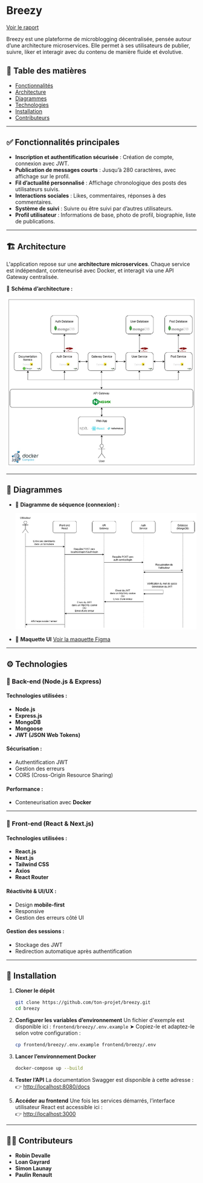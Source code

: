 # Breezy

[Voir le raport](https://docs.google.com/document/d/10tIVinae-nB-uTsbRysJl4JLvHKc4MMFTIII2MJp91U/edit?usp=sharing)  

Breezy est une plateforme de microblogging décentralisée, pensée autour d’une architecture microservices. Elle permet à ses utilisateurs de publier, suivre, liker et interagir avec du contenu de manière fluide et évolutive.

## 📌 Table des matières

* [Fonctionnalités](#-fonctionnalités-principales)
* [Architecture](#%EF%B8%8F-architecture)
* [Diagrammes](#-diagrammes)
* [Technologies](#%EF%B8%8F-technologies)
* [Installation](#-installation)
* [Contributeurs](#-contributeurs)

---

## ✅ Fonctionnalités principales

* **Inscription et authentification sécurisée** : Création de compte, connexion avec JWT.
* **Publication de messages courts** : Jusqu’à 280 caractères, avec affichage sur le profil.
* **Fil d’actualité personnalisé** : Affichage chronologique des posts des utilisateurs suivis.
* **Interactions sociales** : Likes, commentaires, réponses à des commentaires.
* **Système de suivi** : Suivre ou être suivi par d’autres utilisateurs.
* **Profil utilisateur** : Informations de base, photo de profil, biographie, liste de publications.

---

## 🏗️ Architecture

L'application repose sur une **architecture microservices**. Chaque service est indépendant, conteneurisé avec Docker, et interagit via une API Gateway centralisée.

📌 **Schéma d’architecture :**
<p align="center">
  <img src="docs/archi.jpg" alt="Schéma d’architecture" width="800" />
</p>

---

## 🧩 Diagrammes

* 🔁 **Diagramme de séquence (connexion) :**
  <p align="center">
    <img src="docs/sequence-connexion.jpg" alt="Diagramme de séquence" width="600" />
  </p>

* 🎨 **Maquette UI**
  [Voir la maquette Figma](https://www.figma.com/design/rtzkGhHuG5Wy2zHR6tJrns/Breesy?node-id=0-1&p=f&t=YGtQfWLPAKJUyOzB-0)

---

## ⚙️ Technologies

### 🧠 Back-end (Node.js & Express)

#### Technologies utilisées :

* **Node.js**
* **Express.js**
* **MongoDB**
* **Mongoose**
* **JWT (JSON Web Tokens)**

#### Sécurisation :

* Authentification JWT
* Gestion des erreurs
* CORS (Cross-Origin Resource Sharing)

#### Performance :

* Conteneurisation avec **Docker**

---

### 🎨 Front-end (React & Next.js)

#### Technologies utilisées :

* **React.js**
* **Next.js**
* **Tailwind CSS**
* **Axios**
* **React Router**

#### Réactivité & UI/UX :

* Design **mobile-first**
* Responsive
* Gestion des erreurs côté UI

#### Gestion des sessions :

* Stockage des JWT
* Redirection automatique après authentification

---

## 🚀 Installation

1. **Cloner le dépôt**

   ```bash
   git clone https://github.com/ton-projet/breezy.git
   cd breezy
   ```

2. **Configurer les variables d’environnement**
   Un fichier d'exemple est disponible ici :
   `frontend/breezy/.env.example`
   ➤ Copiez-le et adaptez-le selon votre configuration :

   ```bash
   cp frontend/breezy/.env.example frontend/breezy/.env
   ```

3. **Lancer l’environnement Docker**

   ```bash
   docker-compose up --build
   ```

4. **Tester l’API**
   La documentation Swagger est disponible à cette adresse :  
   👉 [http://localhost:8080/docs](http://localhost:8080/docs)

5. **Accéder au frontend**
   Une fois les services démarrés, l’interface utilisateur React est accessible ici :  
   👉 [http://localhost:3000](http://localhost:3000)

---

## 👨‍💻 Contributeurs

* **Robin Devalle**
* **Loan Gayrard**
* **Simon Launay**
* **Paulin Renault**
